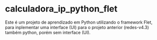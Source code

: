 # calculadora_ip_python_flet

Este é um projeto de aprendizado em Python utilizando o framework Flet, para inplementar uma interface (UI) para o projeto anterior (redes-v4.3) também python, porém sem interface (UI).
